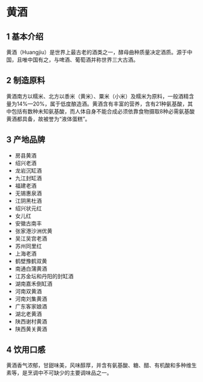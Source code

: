 # 黄酒

## 1 基本介绍

黄酒（Huangjiu）是世界上最古老的酒类之一，酵母曲种质量决定酒质。源于中国，且唯中国有之，与啤酒、葡萄酒并称世界三大古酒。

## 2 制造原料

黄酒南方以糯米、北方以黍米（黄米）、粟米（小米）及糯米为原料，一般酒精含量为14%—20%，属于低度酿造酒。黄酒含有丰富的营养，含有21种氨基酸，其中包括有数种未知氨基酸，而人体自身不能合成必须依靠食物摄取8种必需氨基酸黄酒都具备，故被誉为“液体蛋糕”。

## 3 产地品牌

* 房县黄酒
* 绍兴老酒
* 龙岩沉缸酒
* 九江封缸酒
* 福建老酒
* 无锡惠泉酒
* 江阴黑杜酒
* 绍兴状元红
* 女儿红
* 安徽古南丰
* 张家港沙洲优黄
* 吴江吴宫老酒
* 苏州同里红 
* 上海老酒
* 鹤壁豫鹤双黄
* 南通白蒲黄酒
* 江苏金坛和丹阳的封缸酒
* 湖南嘉禾倒缸酒
* 河南双黄酒
* 河南刘集黄酒
* 广东客家娘酒
* 湖北老黄酒
* 陕西谢村黄酒
* 陕西黄关黄酒

## 4 饮用口感

黄酒香气浓郁，甘甜味美，风味醇厚，并含有氨基酸、糖、醋、有机酸和多种维生素等，是烹调中不可缺少的主要调味品之一。

